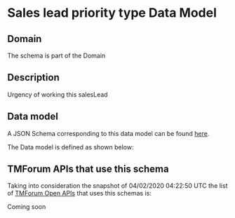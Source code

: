 # Sales lead priority type Data Model

## Domain

The  schema is part of the  Domain

## Description

Urgency of working this salesLead

## Data model

A JSON Schema corresponding to this data model can be found
[here](https://github.com/tmforum-rand/schemas/blob/candidates/MarketingSales/SalesLeadPriorityType.schema.json).

The Data model is defined as shown below:




## TMForum APIs that use this schema

Taking into consideration the snapshot of 04/02/2020 04:22:50 UTC the list of [TMForum Open APIs](https://www.tmforum.org/open-apis/) that uses this schemas is:

Coming soon
